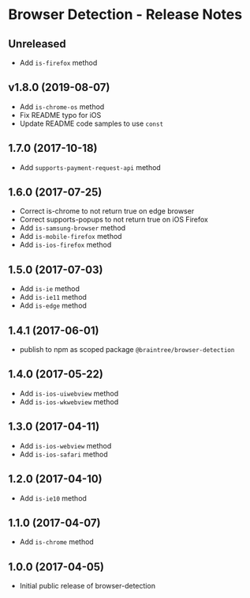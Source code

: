 # Browser Detection - Release Notes

## Unreleased

* Add `is-firefox` method

## v1.8.0 (2019-08-07)

* Add `is-chrome-os` method
* Fix README typo for iOS
* Update README code samples to use `const`

## 1.7.0 (2017-10-18)

* Add `supports-payment-request-api` method

## 1.6.0 (2017-07-25)

* Correct is-chrome to not return true on edge browser
* Correct supports-popups to not return true on iOS Firefox
* Add `is-samsung-browser` method
* Add `is-mobile-firefox` method
* Add `is-ios-firefox` method

## 1.5.0 (2017-07-03)

* Add `is-ie` method
* Add `is-ie11` method
* Add `is-edge` method

## 1.4.1 (2017-06-01)

* publish to npm as scoped package `@braintree/browser-detection`

## 1.4.0 (2017-05-22)

* Add `is-ios-uiwebview` method
* Add `is-ios-wkwebview` method

## 1.3.0 (2017-04-11)

* Add `is-ios-webview` method
* Add `is-ios-safari` method

## 1.2.0 (2017-04-10)

* Add `is-ie10` method

## 1.1.0 (2017-04-07)

* Add `is-chrome` method

## 1.0.0 (2017-04-05)

* Initial public release of browser-detection
